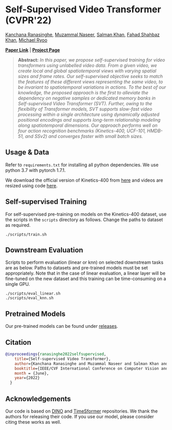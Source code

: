 # Self-Supervised Video Transformer (CVPR'22)

[Kanchana Ranasinghe](https://kahnchana.github.io),
[Muzammal Naseer](https://muzammal-naseer.netlify.app/),
[Salman Khan](https://salman-h-khan.github.io),
[Fahad Shahbaz Khan](https://sites.google.com/view/fahadkhans/home),
[Michael Ryoo](http://michaelryoo.com)

**[Paper Link](https://arxiv.org/abs/2112.01514)** | **[Project Page](https://kahnchana.github.io/svt)** 


> **Abstract:**
>*In this paper, we propose self-supervised training for video transformers using unlabelled video data. From a given video, we create local and global spatiotemporal views with varying spatial sizes and frame rates. Our self-supervised objective seeks to match the features of these different views representing the same video, to be invariant to spatiotemporal variations in actions. To the best of our knowledge, the proposed approach is the first to alleviate the dependency on negative samples or dedicated memory banks in Self-supervised Video Transformer (SVT). Further, owing to the flexibility of Transformer models, SVT supports slow-fast video processing within a single architecture using dynamically adjusted positional encodings and supports long-term relationship modeling along spatiotemporal dimensions. Our approach performs well on four action recognition benchmarks (Kinetics-400, UCF-101, HMDB-51, and SSv2) and converges faster with small batch sizes.*


## Usage & Data
Refer to `requirements.txt` for installing all python dependencies. We use python 3.7 with pytorch 1.7.1. 

We download the official version of Kinetics-400 from [here](https://github.com/cvdfoundation/kinetics-dataset) and videos are resized using code [here](https://github.com/open-mmlab/mmaction2/tree/master/tools/data/kinetics).


## Self-supervised Training
For self-supervised pre-training on models on the Kinetics-400 dataset, use the scripts in the `scripts` directory as follows. Change the paths to dataset as required. 

```
./scripts/train.sh
``` 


## Downstream Evaluation
Scripts to perform evaluation (linear or knn) on selected downstream tasks are as below. Paths to datasets and pre-trained models must be set appropriately. Note that in the case of linear evaluation, a linear layer will be fine-tuned on the new dataset and this training can be time-consuming on a single GPU.  

```
./scripts/eval_linear.sh
./scripts/eval_knn.sh
``` 


## Pretrained Models
Our pre-trained models can be found under [releases](https://github.com/kahnchana/svt/releases/tag/v1.0).


## Citation

```bibtex
@inproceedings{ranasinghe2022selfsupervised,
    title={Self-supervised Video Transformer}, 
    author={Kanchana Ranasinghe and Muzammal Naseer and Salman Khan and Fahad Shahbaz Khan and Michael Ryoo},
    booktitle={IEEE/CVF International Conference on Computer Vision and Pattern Recognition},
    month = {June},
    year={2022}
  }
```


## Acknowledgements
Our code is based on [DINO](https://github.com/facebookresearch/dino) and [TimeSformer](https://github.com/facebookresearch/TimeSformer) repositories. We thank the authors for releasing their code. If you use our model, please consider citing these works as well.
